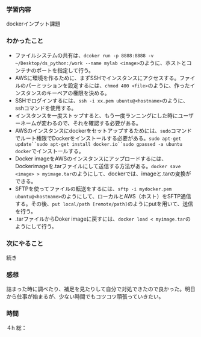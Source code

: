 ### 学習内容
dockerインプット課題
### わかったこと
- ファイルシステムの共有は、`dcoker run -p 8888:8888 -v ~/Desktop/ds_python:/work --name mylab <image>`のように、ホストとコンテナのポートを指定して行う。
- AWSに環境を作るために、まずSSHでインスタンスにアクセスする。ファイルのパーミッションを設定するには、`chmod 400 <file>`のように、作ったインスタンスのキーペアの権限を決める。
- SSHでログインするには、`ssh -i xx.pem ubuntu@<hostname>`のように、sshコマンドを使用する。
- インスタンスを一度ストップすると、もう一度ランニングにした時にユーザーネームが変わるので、それを確認する必要がある。
- AWSのインスタンスにdockerをセットアップするためには、`sudo`コマンドでルート権限でDockerをインストールする必要がある。`sudo apt-get update``sudo apt-get install docker.io``sudo gpassed -a ubuntu docker`でインストールする。
- Docker imageをAWSのインスタンスにアップロードするには、Dockerimageを.tarファイルにして送信する方法がある。`docker save <image> > myimage.tar`のようにして、dockerでは、imageと.tarの変換ができる。
- SFTPを使ってファイルの転送をするには、`sftp -i mydocker.pem ubuntu@<hostname>`のようにして、ローカルとAWS（ホスト）をSFTP通信する。その後、`put local/path [remote/path]`のようにputを用いて、送信を行う。
- .tarファイルからDoker imageに戻すには、`docker load < myimage.tar`のようにして行う。
### 次にやること
続き
### 感想
詰まった時に調べたり、補足を見たりして自分で対処できたので良かった。明日から仕事が始まるが、少ない時間でもコツコツ頑張っていきたい。
### 時間
４h
総：
